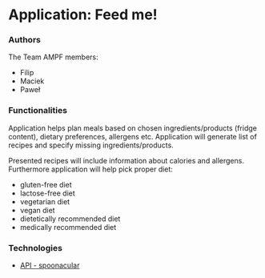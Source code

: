 # Application: Feed me!

### Authors

   The Team AMPF members:
   - Filip
   - Maciek
   - Paweł

### Functionalities

Application helps plan meals based on chosen ingredients/products (fridge content), dietary preferences, allergens etc. Application will generate list of recipes and specify missing ingredients/products.

Presented recipes will include information about calories and allergens. Furthermore application will help pick proper diet:

- gluten-free diet
- lactose-free diet
- vegetarian diet
- vegan diet
- dietetically recommended diet
- medically recommended diet

### Technologies

- [API - spoonacular](https://spoonacular.com/food-api)